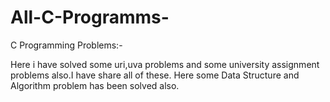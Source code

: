 # All-C-Programms-
C Programming Problems:- 

Here i have solved some uri,uva problems and some university assignment problems also.I have share all of these.
Here some Data Structure and Algorithm problem has been solved also. 
